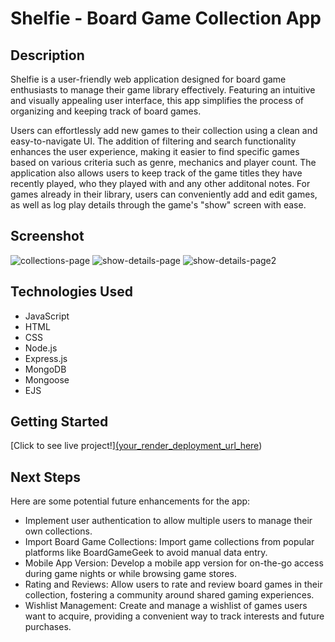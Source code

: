 # Shelfie - Board Game Collection App

## Description

Shelfie  is a user-friendly web application designed for board game enthusiasts to manage their game library effectively. Featuring an intuitive and visually appealing user interface, this app simplifies the process of organizing and keeping track of board games.

Users can effortlessly add new games to their collection using a clean and easy-to-navigate UI. The addition of filtering and search functionality enhances the user experience, making it easier to find specific games based on various criteria such as genre, mechanics and player count. The application also allows users to keep track of the game titles they have recently played, who they played with and any other additonal notes. For games already in their library, users can conveniently add and edit games, as well as log play details through the game's "show" screen with ease.

## Screenshot

![collections-page](https://github.com/Elder-Xeno/CRUD-project/assets/116142253/cb2e91e0-9b27-4604-a03e-d148e910c53f)
![show-details-page](https://github.com/Elder-Xeno/CRUD-project/assets/116142253/0b275606-c35b-4fa8-ac54-2f1b826899cd)
![show-details-page2](https://github.com/Elder-Xeno/CRUD-project/assets/116142253/82e4250b-b68c-4d6b-9b16-7551c00ab270)


## Technologies Used

- JavaScript
- HTML
- CSS
- Node.js
- Express.js
- MongoDB
- Mongoose
- EJS

## Getting Started

[Click to see live project!][(your_render_deployment_url_here](https://crud-project-yue5.onrender.com))

## Next Steps

Here are some potential future enhancements for the app:
- Implement user authentication to allow multiple users to manage their own collections.
- Import Board Game Collections: Import game collections from popular platforms like BoardGameGeek to avoid 
  manual data entry.
- Mobile App Version: Develop a mobile app version for on-the-go access during game nights or while browsing 
  game stores.
- Rating and Reviews: Allow users to rate and review board games in their collection, fostering a community 
  around shared gaming experiences.
- Wishlist Management: Create and manage a wishlist of games users want to acquire, providing a convenient way 
  to track interests and future purchases.

